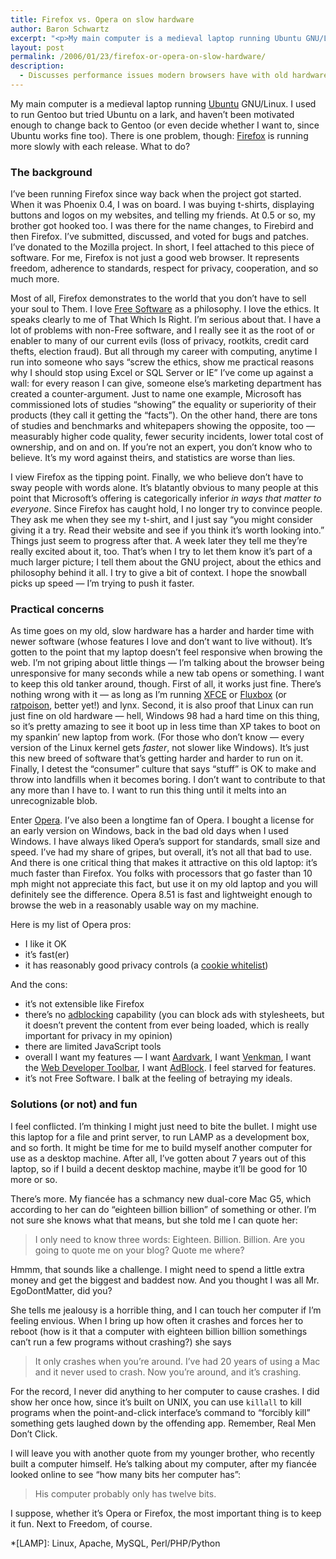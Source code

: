 ```yaml
---
title: Firefox vs. Opera on slow hardware
author: Baron Schwartz
excerpt: "<p>My main computer is a medieval laptop running Ubuntu GNU/Linux.  I used to run Gentoo but tried Ubuntu on a lark, and haven't been motivated enough to change back to Gentoo (or even decide whether I want to, since Ubuntu works fine too).  There is one problem, though: Firefox is running more slowly with each release.  What to do?</p>"
layout: post
permalink: /2006/01/23/firefox-or-opera-on-slow-hardware/
description:
  - Discusses performance issues modern browsers have with old hardware.
---
```

My main computer is a medieval laptop running [Ubuntu][1] GNU/Linux. I used to run Gentoo but tried Ubuntu on a lark, and haven&#8217;t been motivated enough to change back to Gentoo (or even decide whether I want to, since Ubuntu works fine too). There is one problem, though: [Firefox][2] is running more slowly with each release. What to do?

### The background

I&#8217;ve been running Firefox since way back when the project got started. When it was Phoenix 0.4, I was on board. I was buying t-shirts, displaying buttons and logos on my websites, and telling my friends. At 0.5 or so, my brother got hooked too. I was there for the name changes, to Firebird and then Firefox. I&#8217;ve submitted, discussed, and voted for bugs and patches. I&#8217;ve donated to the Mozilla project. In short, I feel attached to this piece of software. For me, Firefox is not just a good web browser. It represents freedom, adherence to standards, respect for privacy, cooperation, and so much more.

Most of all, Firefox demonstrates to the world that you don&#8217;t have to sell your soul to Them. I love [Free Software][3] as a philosophy. I love the ethics. It speaks clearly to me of That Which Is Right. I&#8217;m serious about that. I have a lot of problems with non-Free software, and I really see it as the root of or enabler to many of our current evils (loss of privacy, rootkits, credit card thefts, election fraud). But all through my career with computing, anytime I run into someone who says &#8220;screw the ethics, show me practical reasons why I should stop using Excel or SQL Server or IE&#8221; I&#8217;ve come up against a wall: for every reason I can give, someone else&#8217;s marketing department has created a counter-argument. Just to name one example, Microsoft has commissioned lots of studies &#8220;showing&#8221; the equality or superiority of their products (they call it getting the &#8220;facts&#8221;). On the other hand, there are tons of studies and benchmarks and whitepapers showing the opposite, too &#8212; measurably higher code quality, fewer security incidents, lower total cost of ownership, and on and on. If you&#8217;re not an expert, you don&#8217;t know who to believe. It&#8217;s my word against theirs, and statistics are worse than lies.

I view Firefox as the tipping point. Finally, we who believe don&#8217;t have to sway people with words alone. It&#8217;s blatantly obvious to many people at this point that Microsoft&#8217;s offering is categorically inferior *in ways that matter to everyone*. Since Firefox has caught hold, I no longer try to convince people. They ask me when they see my t-shirt, and I just say &#8220;you might consider giving it a try. Read their website and see if you think it&#8217;s worth looking into.&#8221; Things just seem to progress after that. A week later they tell me they&#8217;re really excited about it, too. That&#8217;s when I try to let them know it&#8217;s part of a much larger picture; I tell them about the GNU project, about the ethics and philosophy behind it all. I try to give a bit of context. I hope the snowball picks up speed &#8212; I&#8217;m trying to push it faster.

### Practical concerns

As time goes on my old, slow hardware has a harder and harder time with newer software (whose features I love and don&#8217;t want to live without). It&#8217;s gotten to the point that my laptop doesn&#8217;t feel responsive when browing the web. I&#8217;m not griping about little things &#8212; I&#8217;m talking about the browser being unresponsive for many seconds while a new tab opens or something. I want to keep this old tanker around, though. First of all, it works just fine. There&#8217;s nothing wrong with it &#8212; as long as I&#8217;m running [XFCE][4] or [Fluxbox][5] (or [ratpoison][6], better yet!) and lynx. Second, it is also proof that Linux can run just fine on old hardware &#8212; hell, Windows 98 had a hard time on this thing, so it&#8217;s pretty amazing to see it boot up in less time than XP takes to boot on my spankin&#8217; new laptop from work. (For those who don&#8217;t know &#8212; every version of the Linux kernel gets *faster*, not slower like Windows). It&#8217;s just this new breed of software that&#8217;s getting harder and harder to run on it. Finally, I detest the &#8220;consumer&#8221; culture that says &#8220;stuff&#8221; is OK to make and throw into landfills when it becomes boring. I don&#8217;t want to contribute to that any more than I have to. I want to run this thing until it melts into an unrecognizable blob.

Enter [Opera][7]. I&#8217;ve also been a longtime fan of Opera. I bought a license for an early version on Windows, back in the bad old days when I used Windows. I have always liked Opera&#8217;s support for standards, small size and speed. I&#8217;ve had my share of gripes, but overall, it&#8217;s not all that bad to use. And there is one critical thing that makes it attractive on this old laptop: it&#8217;s much faster than Firefox. You folks with processors that go faster than 10 mph might not appreciate this fact, but use it on my old laptop and you will definitely see the difference. Opera 8.51 is fast and lightweight enough to browse the web in a reasonably usable way on my machine.

Here is my list of Opera pros:

*   I like it OK
*   it&#8217;s fast(er)
*   it has reasonably good privacy controls (a [cookie whitelist][8])

And the cons:

*   it&#8217;s not extensible like Firefox
*   there&#8217;s no [adblocking][9] capability (you can block ads with stylesheets, but it doesn&#8217;t prevent the content from ever being loaded, which is really important for privacy in my opinion)
*   there are limited JavaScript tools
*   overall I want my features &#8212; I want [Aardvark][10], I want [Venkman][11], I want the [Web Developer Toolbar][12], I want [AdBlock][13]. I feel starved for features.
*   it&#8217;s not Free Software. I balk at the feeling of betraying my ideals.

### Solutions (or not) and fun

I feel conflicted. I&#8217;m thinking I might just need to bite the bullet. I might use this laptop for a file and print server, to run LAMP as a development box, and so forth. It might be time for me to build myself another computer for use as a desktop machine. After all, I&#8217;ve gotten about 7 years out of this laptop, so if I build a decent desktop machine, maybe it&#8217;ll be good for 10 more or so.

There&#8217;s more. My fianc&eacute;e has a schmancy new dual-core Mac G5, which according to her can do &#8220;eighteen billion billion&#8221; of something or other. I&#8217;m not sure she knows what that means, but she told me I can quote her:

> I only need to know three words: Eighteen. Billion. Billion. Are you going to quote me on your blog? Quote me where?

Hmmm, that sounds like a challenge. I might need to spend a little extra money and get the biggest and baddest now. And you thought I was all Mr. EgoDontMatter, did you?

She tells me jealousy is a horrible thing, and I can touch her computer if I&#8217;m feeling envious. When I bring up how often it crashes and forces her to reboot (how is it that a computer with eighteen billion billion somethings can&#8217;t run a few programs without crashing?) she says

> It only crashes when you&#8217;re around. I&#8217;ve had 20 years of using a Mac and it never used to crash. Now you&#8217;re around, and it&#8217;s crashing.

For the record, I never did anything to her computer to cause crashes. I did show her once how, since it&#8217;s built on UNIX, you can use `killall` to kill programs when the point-and-click interface&#8217;s command to &#8220;forcibly kill&#8221; something gets laughed down by the offending app. Remember, Real Men Don&#8217;t Click.

I will leave you with another quote from my younger brother, who recently built a computer himself. He&#8217;s talking about my computer, after my fianc&eacute;e looked online to see &#8220;how many bits her computer has&#8221;:

> His computer probably only has twelve bits.

I suppose, whether it&#8217;s Opera or Firefox, the most important thing is to keep it fun. Next to Freedom, of course.

 [1]: http://www.ubuntulinux.org
 [2]: http://www.mozilla.com/firefox/
 [3]: http://www.fsf.org/
 [4]: http://www.xfce.org/
 [5]: http://fluxbox.sourceforge.net/
 [6]: http://www.nongnu.org/ratpoison/
 [7]: http://www.opera.com
 [8]: /blog/2005/11/06/protect-your-privacy-online/
 [9]: /blog/2005/10/26/adblock-patterns/
 [10]: http://karmatics.com/aardvark/
 [11]: http://www.hacksrus.com/~ginda/venkman/
 [12]: http://chrispederick.com/work/webdeveloper/
 [13]: http://adblock.mozdev.org/

 *[LAMP]: Linux, Apache, MySQL, Perl/PHP/Python